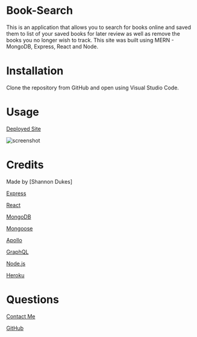 # Book-Search

This is an application that allows you to search for books online and saved them to list of your saved books for later review as well as remove the books you no longer wish to track. This site was built using MERN - MongoDB, Express, React and Node. 

# Installation

Clone the repository from GitHub and open using Visual Studio Code.

# Usage 

[Deployed Site]()

![screenshot](../00-React-App\client\public\images\screenshot.jpg)

# Credits

Made by [Shannon Dukes]

[Express](http://expressjs.com/)

[React](https://reactjs.org/)

[MongoDB](https://www.mongodb.com/)

[Mongoose](https://mongoosejs.com/)

[Apollo](https://www.apollographql.com/)

[GraphQL](https://graphql.org/)

[Node.js](https://nodejs.org/en/)

[Heroku](https://www.heroku.com/home)

# Questions

[Contact Me](mrs.knit.wit.dukes@gmail.com)

[GitHub](https://github.com/ShannonDukes)